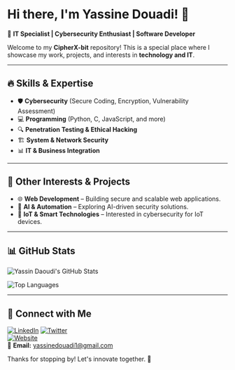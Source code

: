# Hi there, I'm Yassine Douadi! 👋 

🚀 **IT Specialist | Cybersecurity Enthusiast | Software Developer**  

Welcome to my **CipherX-bit** repository! This is a special place where I showcase my work, projects, and interests in **technology and IT**. 

---

## 🔥 Skills & Expertise  
- 🛡️ **Cybersecurity** (Secure Coding, Encryption, Vulnerability Assessment)  
- 💻 **Programming** (Python, C, JavaScript, and more)  
- 🔍 **Penetration Testing & Ethical Hacking**  
- 🏗️ **System & Network Security**  
- 📊 **IT & Business Integration**  

---

## 📂 Other Interests & Projects   
- 🌐 **Web Development** – Building secure and scalable web applications.  
- 🤖 **AI & Automation** – Exploring AI-driven security solutions.  
- 📡 **IoT & Smart Technologies** – Interested in cybersecurity for IoT devices.  

---

## 📊 GitHub Stats  
![Yassin Daoudi's GitHub Stats](https://github-readme-stats.vercel.app/api?username=CipherX-bit&show_icons=true&theme=radical)  

![Top Languages](https://github-readme-stats.vercel.app/api/top-langs/?username=CipherX-bit&layout=compact&theme=radical)   

---

## 📡 Connect with Me  

[![LinkedIn](https://img.shields.io/badge/LinkedIn-Connect-blue?style=flat-square&logo=linkedin)](https://www.linkedin.com/in/yassine-douadi-2a676a277?utm_source=share&utm_campaign=share_via&utm_content=profile&utm_medium=android_app)
[![Twitter](https://img.shields.io/badge/Twitter-Follow-blue?style=flat-square&logo=twitter)](https://x.com/DouadiYassine?t=00T7hA17pfk9wBeosQK6jg&s=09)  
[![Website](https://img.shields.io/badge/Website-Coming%20Soon-green?style=flat-square)](https://douadi.me/)  
📧 **Email:** yassinedouadi1@gmail.com  

Thanks for stopping by! Let's innovate together. 🚀  

